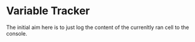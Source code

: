 Variable Tracker
==================
The initial aim here is to just log the content of the currenltly ran cell to the console.